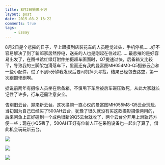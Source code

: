 ```yaml
---
title: 8月2日摄像小记
layout: post
date: 2015-08-2 13:22
comments: true
tags: 
    - Essay
---
```

8月2日是个悲摧的日子，早上跟摄到店装花车的人员睡觉过头，手机停机……好不容易解决了到了新郎家居然停电，送亲的人也是刚起在往过赶……最悲摧的是好容易出发了，在图书馆红绿灯附件拍摄超车画面时，Q7提速过快，后备箱又比较平，导致我的三脚架包滑落车下，里面还有我的曼富图MH054M0-Q5摄影云台和一些小配件，过了不到5分钟我发现后要司机掉头寻找，结果已经包去路空，第一次跟摄惨剧啊。

据说前两年有摄像人员坐在后备箱，不慎甩下车后被后车碾压致死，从此大家就长记性了许多，行车还需注意安全。

告别旧云台，迎来新云台。这次换购一直心仪的曼富图MH055M8-Q5云台玩玩，当初因为自己已经买了500AH云台，犹豫了很久就没有买这款摄影摄像两用的，后来闲鱼上正好碰到一个成色很新的Q5云台就收了，两个云台分开用上滑轨还方便一些；现在小Q5丢了，500AH正好有位新人正在采购设备也一起出了算了，借此机会玩玩新云台。

![](http://p5f9oscjk.bkt.clouddn.com/FqLHf3VA9k7TcBF4jVXCvGTqLQI4)

![](http://p5f9oscjk.bkt.clouddn.com/Fpnc-cdZ2xaKgC9em0xtNAmSGLrA)

![](http://p5f9oscjk.bkt.clouddn.com/Ft-QzzzP8R3MrSTnpqi_ff5LtDny)
